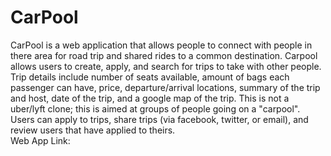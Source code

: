 # CarPool
CarPool is a web application that allows people to connect with people in there area for road trip and shared rides to a common destination. Carpool allows users to create, apply, and search for trips to take with other people. Trip details include number of seats available, amount of bags each passenger can have, price, departure/arrival locations, summary of the trip and host, date of the trip, and a google map of the trip. This is not a uber/lyft clone; this is aimed at groups of people going on a "carpool". Users can apply to trips, share trips (via facebook, twitter, or email), and review users that have applied to theirs.
<br/> Web App Link:
